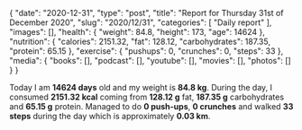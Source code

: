 {
    "date": "2020-12-31",
    "type": "post",
    "title": "Report for Thursday 31st of December 2020",
    "slug": "2020\/12\/31",
    "categories": [
        "Daily report"
    ],
    "images": [],
    "health": {
        "weight": 84.8,
        "height": 173,
        "age": 14624
    },
    "nutrition": {
        "calories": 2151.32,
        "fat": 128.12,
        "carbohydrates": 187.35,
        "protein": 65.15
    },
    "exercise": {
        "pushups": 0,
        "crunches": 0,
        "steps": 33
    },
    "media": {
        "books": [],
        "podcast": [],
        "youtube": [],
        "movies": [],
        "photos": []
    }
}

Today I am <strong>14624 days</strong> old and my weight is <strong>84.8 kg</strong>. During the day, I consumed <strong>2151.32 kcal</strong> coming from <strong>128.12 g</strong> fat, <strong>187.35 g</strong> carbohydrates and <strong>65.15 g</strong> protein. Managed to do <strong>0 push-ups</strong>, <strong>0 crunches</strong> and walked <strong>33 steps</strong> during the day which is approximately <strong>0.03 km</strong>.